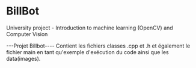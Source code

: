 # BillBot
University project - Introduction to machine learning (OpenCV) and Computer Vision

---Projet Billbot----
Contient les fichiers classes .cpp et .h
et également le fichier main en tant qu'exemple d'exécution du code
ainsi que les data(images).